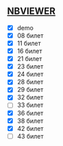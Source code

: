 ## [NBVIEWER](https://nbviewer.org/github/belo4ya/My-University/tree/master/III%20%D0%9A%D1%83%D1%80%D1%81/%28python%29%20%D0%A2%D0%B5%D1%85%D0%BD%D0%BE%D0%BB%D0%BE%D0%B3%D0%B8%D0%B8%20%D0%BE%D0%B1%D1%80%D0%B0%D0%B1%D0%BE%D1%82%D0%BA%D0%B8%20%D0%B1%D0%BE%D0%BB%D1%8C%D1%88%D0%B8%D1%85%20%D0%B4%D0%B0%D0%BD%D0%BD%D1%8B%D1%85/37_exam/)

- [x] demo
- [x] 08 билет
- [x] 11 билет
- [x] 16 билет
- [x] 21 билет
- [x] 23 билет
- [x] 24 билет
- [x] 28 билет
- [x] 29 билет
- [x] 32 билет
- [ ] 33 билет
- [x] 36 билет
- [x] 38 билет
- [x] 42 билет
- [ ] 43 билет